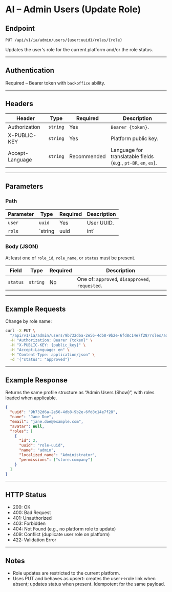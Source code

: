# AI – Admin Users (Update Role)

## Endpoint

`PUT /api/v1/ia/admin/users/{user:uuid}/roles/{role}`

Updates the user's role for the current platform and/or the role status.

---

## Authentication

Required – Bearer token with `backoffice` ability.

---

## Headers

| Header | Type | Required | Description |
| ------ | ---- | -------- | ----------- |
| Authorization | `string` | Yes | `Bearer {token}`. |
| X-PUBLIC-KEY | `string` | Yes | Platform public key. |
| Accept-Language | `string` | Recommended | Language for translatable fields (e.g., `pt-BR`, `en`, `es`). |

---

## Parameters

### Path

| Parameter | Type | Required | Description |
| --------- | ---- | -------- | ----------- |
| `user` | `uuid` | Yes | User UUID. |
| `role` | `string|uuid|int` | Yes | Role identifier (name, UUID, or ID). |

### Body (JSON)

At least one of `role_id`, `role_name`, or `status` must be present.

| Field | Type | Required | Description |
| ----- | ---- | -------- | ----------- |
| `status` | `string` | No | One of: `approved`, `disapproved`, `requested`. |

---

## Example Requests

Change by role name:

```bash
curl -X PUT \
  "/api/v1/ia/admin/users/9b732d6a-2e56-4db8-9b2e-6fd8c14e7f28/roles/admin" \
  -H "Authorization: Bearer {token}" \
  -H "X-PUBLIC-KEY: {public_key}" \
  -H "Accept-Language: en" \
  -H "Content-Type: application/json" \
  -d '{"status": "approved"}'
```

---

## Example Response

Returns the same profile structure as “Admin Users (Show)”, with roles loaded when applicable.

```json
{
  "uuid": "9b732d6a-2e56-4db8-9b2e-6fd8c14e7f28",
  "name": "Jane Doe",
  "email": "jane.doe@example.com",
  "avatar": null,
  "roles": [
    {
      "id": 2,
      "uuid": "role-uuid",
      "name": "admin",
      "localized_name": "Administrator",
      "permissions": ["store.company"]
    }
  ]
}
```

---

## HTTP Status

- 200: OK
- 400: Bad Request
- 401: Unauthorized
- 403: Forbidden
- 404: Not Found (e.g., no platform role to update)
- 409: Conflict (duplicate user role on platform)
- 422: Validation Error

---

## Notes

- Role updates are restricted to the current platform.
- Uses PUT and behaves as upsert: creates the user↔role link when absent; updates status when present. Idempotent for the same payload.

